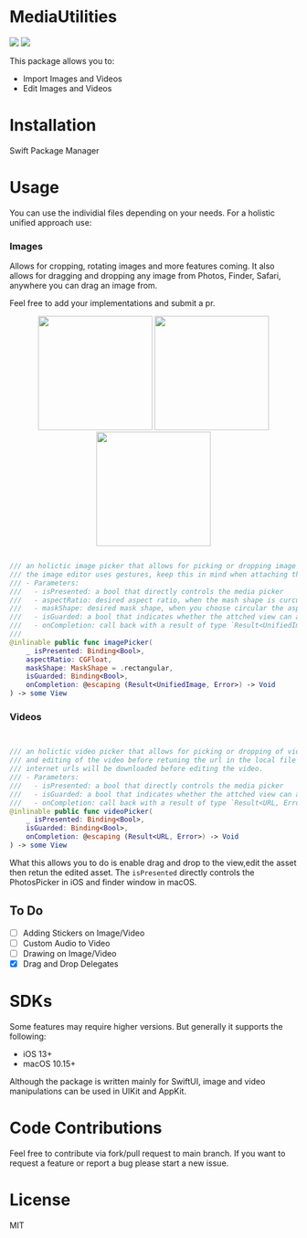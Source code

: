 # MediaUtilities

[![](https://img.shields.io/endpoint?url=https%3A%2F%2Fswiftpackageindex.com%2Fapi%2Fpackages%2Fiankoex%2Fmedia-utilities%2Fbadge%3Ftype%3Dswift-versions)](https://swiftpackageindex.com/iankoex/media-utilities)
[![](https://img.shields.io/endpoint?url=https%3A%2F%2Fswiftpackageindex.com%2Fapi%2Fpackages%2Fiankoex%2Fmedia-utilities%2Fbadge%3Ftype%3Dplatforms)](https://swiftpackageindex.com/iankoex/media-utilities)

This package allows you to:

- Import Images and Videos
- Edit Images and Videos

# Installation

Swift Package Manager

# Usage

You can use the individial files depending on your needs.
For a holistic unified approach use:

### Images

Allows for cropping, rotating images and more features coming. It also allows for dragging and dropping any image from Photos, Finder, Safari, anywhere you can drag an image from.

Feel free to add your implementations and submit a pr.


<p align="center">
  <img width="200" src="https://github.com/user-attachments/assets/be836617-e045-4155-a841-156a4425309e" >
  <img width="200" src="https://github.com/user-attachments/assets/1814a1bf-f32b-4462-b824-77561b1712ea" >
  <img width="200" src="https://github.com/user-attachments/assets/bd545e46-47cb-4a79-957e-b02fea6e20f4" >
</p>


```swift

/// an holictic image picker that allows for picking or dropping image to the attached view and editing the image before retuning the final image.
/// the image editor uses gestures, keep this in mind when attaching this modifier to a sheet, a scrollview or any view with gestures enabled
/// - Parameters:
///   - isPresented: a bool that directly controls the media picker
///   - aspectRatio: desired aspect ratio, when the mash shape is curcular this value is ignored in favour of 1
///   - maskShape: desired mask shape, when you choose circular the aspect ratio is automatically 1
///   - isGuarded: a bool that indicates whether the attched view can accept dropping of images
///   - onCompletion: call back with a result of type `Result<UnifiedImage, Error>`
///
@inlinable public func imagePicker(
    _ isPresented: Binding<Bool>,
    aspectRatio: CGFloat,
    maskShape: MaskShape = .rectangular,
    isGuarded: Binding<Bool>,
    onCompletion: @escaping (Result<UnifiedImage, Error>) -> Void
) -> some View

```


### Videos

```swift


/// an holictic video picker that allows for picking or dropping of videos or url with videos to the attached view
/// and editing of the video before retuning the url in the local file sytem.
/// internet urls will be downloaded before editing the video.
/// - Parameters:
///   - isPresented: a bool that directly controls the media picker
///   - isGuarded: a bool that indicates whether the attched view can accept dropping of url or video
///   - onCompletion: call back with a result of type `Result<URL, Error>`, the url is a local file url
@inlinable public func videoPicker(
    _ isPresented: Binding<Bool>,
    isGuarded: Binding<Bool>,
    onCompletion: @escaping (Result<URL, Error>) -> Void
) -> some View

```

What this allows you to do is enable drag and drop to the view,edit the asset then retun the edited asset.
The `isPresented` directly controls the PhotosPicker in iOS and finder window in macOS.

## To Do

- [ ] Adding Stickers on Image/Video
- [ ] Custom Audio to Video
- [ ] Drawing on Image/Video
- [x] Drag and Drop Delegates

# SDKs

Some features may require higher versions. But generally it supports the following:

- iOS 13+
- macOS 10.15+

Although the package is written mainly for SwiftUI, image and video manipulations can be used in UIKit and AppKit.

# Code Contributions

Feel free to contribute via fork/pull request to main branch. If you want to request a feature or report a bug please start a new issue.

# License

MIT
